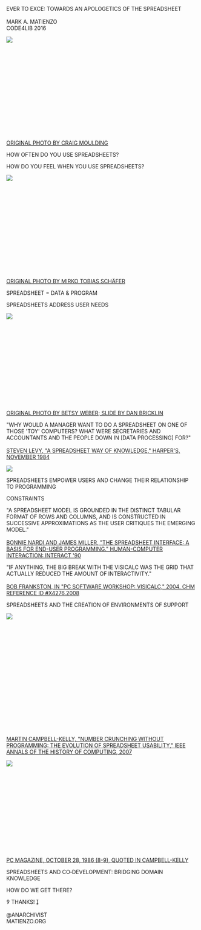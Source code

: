EVER TO EXCE: TOWARDS AN APOLOGETICS OF THE SPREADSHEET<BR/><BR/>MARK A. MATIENZO<br/>CODE4LIB 2016

![](spreadsheet-mug.jpg) <br/><br/><br/><br/><br/><br/><br/><br/><br/><br/><br/><br/><br/><br/><br/><br/>[ORIGINAL PHOTO BY CRAIG MOULDING](http://www.flickr.com/photos/craigmoulding/8399214678/)

HOW OFTEN DO YOU USE SPREADSHEETS?

HOW DO YOU FEEL WHEN YOU USE SPREADSHEETS?

![](antique-spreadsheet.jpg) <br/><br/><br/><br/><br/><br/><br/><br/><br/><br/><br/><br/><br/><br/><br/><br/>[ORIGINAL PHOTO BY MIRKO TOBIAS SCHÄFER](https://www.flickr.com/photos/gastev/3794926057)

SPREADSHEET = DATA & PROGRAM

SPREADSHEETS ADDRESS USER NEEDS

![](hand-spreadsheet.jpg) <br/><br/><br/><br/><br/><br/><br/><br/><br/><br/><br/><br/><br/><br/><br/>[ORIGINAL PHOTO BY BETSY WEBER; SLIDE BY DAN BRICKLIN](https://www.flickr.com/photos/gastev/3794926057)

"WHY WOULD A MANAGER WANT TO DO A SPREADSHEET ON ONE OF THOSE 'TOY' COMPUTERS? WHAT WERE SECRETARIES AND ACCOUNTANTS AND THE PEOPLE DOWN IN [DATA PROCESSING] FOR?"<br/><br/>[STEVEN LEVY, "A SPREADSHEET WAY OF KNOWLEDGE," HARPER'S, NOVEMBER 1984](https://backchannel.com/a-spreadsheet-way-of-knowledge-8de60af7146e)

![](Visicalc.png)

SPREADSHEETS EMPOWER USERS AND CHANGE THEIR RELATIONSHIP TO&nbsp;PROGRAMMING

CONSTRAINTS

"A SPREADSHEET MODEL IS GROUNDED IN THE DISTINCT TABULAR FORMAT OF ROWS AND COLUMNS, AND IS CONSTRUCTED IN SUCCESSIVE APPROXIMATIONS AS THE USER CRITIQUES THE EMERGING MODEL."<br/><br/>[BONNIE NARDI AND JAMES MILLER, "THE SPREADSHEET INTERFACE: A BASIS FOR END-USER PROGRAMMING." HUMAN-COMPUTER INTERACTION: INTERACT '90](http://www.miramontes.com/writing/spreadsheet-eup/)

"IF ANYTHING, THE BIG BREAK WITH THE VISICALC WAS THE GRID THAT ACTUALLY REDUCED THE AMOUNT OF INTERACTIVITY."<br/><br/>[BOB FRANKSTON, IN "PC SOFTWARE WORKSHOP: VISICALC," 2004. CHM REFERENCE ID #X4276.2008](http://www.computerhistory.org/collections/catalog/102658146)

SPREADSHEETS AND THE CREATION OF ENVIRONMENTS OF SUPPORT

![](massachusetts-spreadsheet-industry.png) <br/><br/><br/><br/><br/><br/><br/><br/><br/><br/><br/><br/><br/><br/><br/><br/><br/><br/><br/> [MARTIN CAMPBELL-KELLY, "NUMBER CRUNCHING WITHOUT PROGRAMMING: THE EVOLUTION OF SPREADSHEET USABILITY," IEEE ANNALS OF THE HISTORY OF COMPUTING, 2007](http://dx.doi.org/10.1109/MAHC.2007.43)

![](lotus.png)  <br/><br/><br/><br/><br/><br/><br/><br/><br/><br/><br/><br/><br/><br/><br/> [PC MAGAZINE, OCTOBER 28, 1986 (8-9), QUOTED IN CAMPBELL-KELLY](https://books.google.com/books?id=MK_-L8Mr1u4C&lpg=PA9&dq=%22best%20selling%20best%20working%20software%22&pg=PA8#v=onepage&q=%22best%20selling%20best%20working%20software%22&f=false)

SPREADSHEETS AND CO&#8209;DEVELOPMENT: BRIDGING DOMAIN KNOWLEDGE

HOW DO WE GET THERE?

&#xE080; THANKS! &#xE010; <br/><br/>@ANARCHIVIST<BR/>MATIENZO.ORG